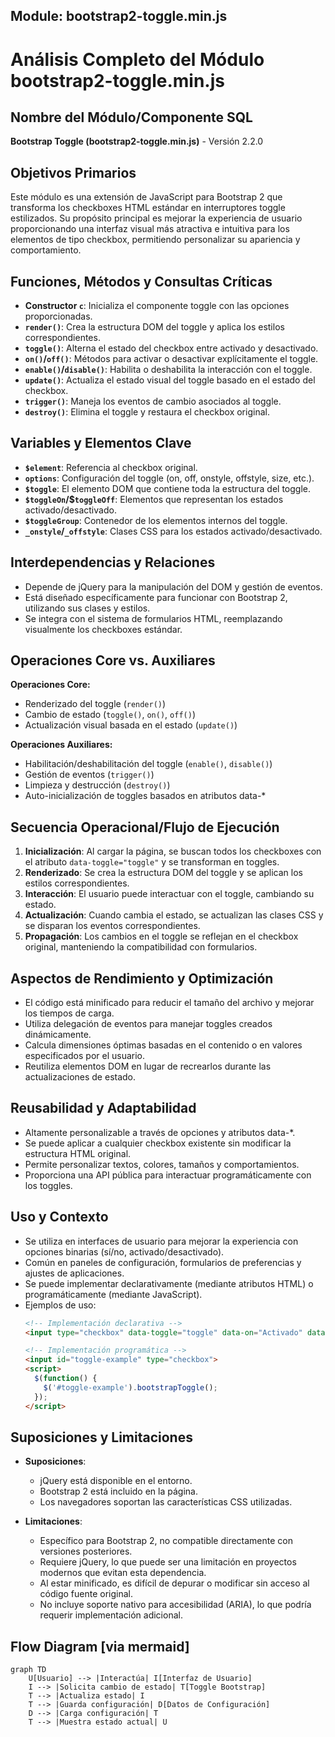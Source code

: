 ## Module: bootstrap2-toggle.min.js

# Análisis Completo del Módulo bootstrap2-toggle.min.js

## Nombre del Módulo/Componente SQL
**Bootstrap Toggle (bootstrap2-toggle.min.js)** - Versión 2.2.0

## Objetivos Primarios
Este módulo es una extensión de JavaScript para Bootstrap 2 que transforma los checkboxes HTML estándar en interruptores toggle estilizados. Su propósito principal es mejorar la experiencia de usuario proporcionando una interfaz visual más atractiva e intuitiva para los elementos de tipo checkbox, permitiendo personalizar su apariencia y comportamiento.

## Funciones, Métodos y Consultas Críticas
- **Constructor `c`**: Inicializa el componente toggle con las opciones proporcionadas.
- **`render()`**: Crea la estructura DOM del toggle y aplica los estilos correspondientes.
- **`toggle()`**: Alterna el estado del checkbox entre activado y desactivado.
- **`on()`/`off()`**: Métodos para activar o desactivar explícitamente el toggle.
- **`enable()`/`disable()`**: Habilita o deshabilita la interacción con el toggle.
- **`update()`**: Actualiza el estado visual del toggle basado en el estado del checkbox.
- **`trigger()`**: Maneja los eventos de cambio asociados al toggle.
- **`destroy()`**: Elimina el toggle y restaura el checkbox original.

## Variables y Elementos Clave
- **`$element`**: Referencia al checkbox original.
- **`options`**: Configuración del toggle (on, off, onstyle, offstyle, size, etc.).
- **`$toggle`**: El elemento DOM que contiene toda la estructura del toggle.
- **`$toggleOn`/$`toggleOff`**: Elementos que representan los estados activado/desactivado.
- **`$toggleGroup`**: Contenedor de los elementos internos del toggle.
- **`_onstyle`/`_offstyle`**: Clases CSS para los estados activado/desactivado.

## Interdependencias y Relaciones
- Depende de jQuery para la manipulación del DOM y gestión de eventos.
- Está diseñado específicamente para funcionar con Bootstrap 2, utilizando sus clases y estilos.
- Se integra con el sistema de formularios HTML, reemplazando visualmente los checkboxes estándar.

## Operaciones Core vs. Auxiliares
**Operaciones Core:**
- Renderizado del toggle (`render()`)
- Cambio de estado (`toggle()`, `on()`, `off()`)
- Actualización visual basada en el estado (`update()`)

**Operaciones Auxiliares:**
- Habilitación/deshabilitación del toggle (`enable()`, `disable()`)
- Gestión de eventos (`trigger()`)
- Limpieza y destrucción (`destroy()`)
- Auto-inicialización de toggles basados en atributos data-*

## Secuencia Operacional/Flujo de Ejecución
1. **Inicialización**: Al cargar la página, se buscan todos los checkboxes con el atributo `data-toggle="toggle"` y se transforman en toggles.
2. **Renderizado**: Se crea la estructura DOM del toggle y se aplican los estilos correspondientes.
3. **Interacción**: El usuario puede interactuar con el toggle, cambiando su estado.
4. **Actualización**: Cuando cambia el estado, se actualizan las clases CSS y se disparan los eventos correspondientes.
5. **Propagación**: Los cambios en el toggle se reflejan en el checkbox original, manteniendo la compatibilidad con formularios.

## Aspectos de Rendimiento y Optimización
- El código está minificado para reducir el tamaño del archivo y mejorar los tiempos de carga.
- Utiliza delegación de eventos para manejar toggles creados dinámicamente.
- Calcula dimensiones óptimas basadas en el contenido o en valores especificados por el usuario.
- Reutiliza elementos DOM en lugar de recrearlos durante las actualizaciones de estado.

## Reusabilidad y Adaptabilidad
- Altamente personalizable a través de opciones y atributos data-*.
- Se puede aplicar a cualquier checkbox existente sin modificar la estructura HTML original.
- Permite personalizar textos, colores, tamaños y comportamientos.
- Proporciona una API pública para interactuar programáticamente con los toggles.

## Uso y Contexto
- Se utiliza en interfaces de usuario para mejorar la experiencia con opciones binarias (sí/no, activado/desactivado).
- Común en paneles de configuración, formularios de preferencias y ajustes de aplicaciones.
- Se puede implementar declarativamente (mediante atributos HTML) o programáticamente (mediante JavaScript).
- Ejemplos de uso:
  ```html
  <!-- Implementación declarativa -->
  <input type="checkbox" data-toggle="toggle" data-on="Activado" data-off="Desactivado">
  
  <!-- Implementación programática -->
  <input id="toggle-example" type="checkbox">
  <script>
    $(function() {
      $('#toggle-example').bootstrapToggle();
    });
  </script>
  ```

## Suposiciones y Limitaciones
- **Suposiciones**:
  - jQuery está disponible en el entorno.
  - Bootstrap 2 está incluido en la página.
  - Los navegadores soportan las características CSS utilizadas.

- **Limitaciones**:
  - Específico para Bootstrap 2, no compatible directamente con versiones posteriores.
  - Requiere jQuery, lo que puede ser una limitación en proyectos modernos que evitan esta dependencia.
  - Al estar minificado, es difícil de depurar o modificar sin acceso al código fuente original.
  - No incluye soporte nativo para accesibilidad (ARIA), lo que podría requerir implementación adicional.
## Flow Diagram [via mermaid]
```mermaid
graph TD
    U[Usuario] --> |Interactúa| I[Interfaz de Usuario]
    I --> |Solicita cambio de estado| T[Toggle Bootstrap]
    T --> |Actualiza estado| I
    T --> |Guarda configuración| D[Datos de Configuración]
    D --> |Carga configuración| T
    T --> |Muestra estado actual| U
```
